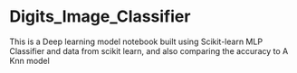 # Digits_Image_Classifier
This is a Deep learning model notebook built using Scikit-learn MLP Classifier and data from scikit learn, and also comparing the accuracy to A Knn model
